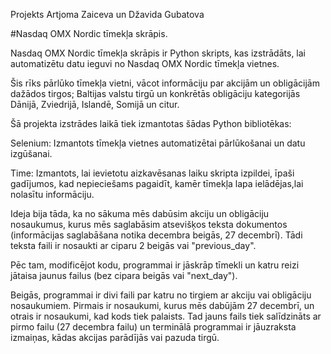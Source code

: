 Projekts Artjoma Zaiceva un Džavida Gubatova

#Nasdaq OMX Nordic tīmekļa skrāpis.

Nasdaq OMX Nordic tīmekļa skrāpis ir Python skripts, kas izstrādāts, lai automatizētu datu ieguvi no Nasdaq OMX Nordic tīmekļa vietnes.

Šis rīks pārlūko tīmekļa vietni, vācot informāciju par akcijām un obligācijām dažādos tirgos; Baltijas valstu tirgū un konkrētās obligāciju kategorijās Dānijā, Zviedrijā, Islandē, Somijā un citur.

Šā projekta izstrādes laikā tiek izmantotas šādas Python bibliotēkas:

Selenium: Izmantots tīmekļa vietnes automatizētai pārlūkošanai un datu izgūšanai.

Time: Izmantots, lai ievietotu aizkavēsanas laiku skripta izpildei, īpaši gadījumos, kad nepieciešams pagaidīt, kamēr tīmekļa lapa ielādējas,lai nolasītu informāciju.

Ideja bija tāda, ka no sākuma mēs dabūsim akciju un obligāciju nosaukumus, kurus mēs saglabāsim atsevišķos teksta dokumentos (informācijas saglabāšana notika decembra beigās, 27 decembrī). Tādi teksta faili ir nosaukti ar ciparu 2 beigās vai "previous_day".

Pēc tam, modificējot kodu, programmai ir jāskrāp tīmekli un katru reizi jātaisa jaunus failus (bez cipara beigās vai "next_day"). 

Beigās, programmai ir divi faili par katru no tirgiem ar akciju vai obligāciju nosaukumiem. Pirmais ir nosaukumi, kurus mēs dabūjām 27 decembrī, un otrais ir nosaukumi, kad kods tiek palaists. Tad jauns fails tiek salīdzināts ar pirmo failu (27 decembra failu) un terminālā programmai ir jāuzraksta izmaiņas, kādas akcijas parādījās vai pazuda tirgū. 

